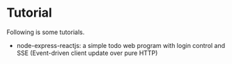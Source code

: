 # Tutorial

Following is some tutorials.

* node-express-reactjs: a simple todo web program with login control and SSE (Event-driven client update over pure HTTP)
